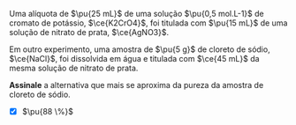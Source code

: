 Uma alíquota de $\pu{25 mL}$ de uma solução $\pu{0,5 mol.L-1}$ de cromato de potássio, $\ce{K2CrO4}$, foi titulada com $\pu{15 mL}$ de uma solução de nitrato de prata, $\ce{AgNO3}$. 

Em outro experimento, uma amostra de $\pu{5 g}$ de cloreto de sódio, $\ce{NaCl}$, foi dissolvida em água e titulada com $\ce{45 mL}$ da mesma solução de nitrato de prata.

**Assinale** a alternativa que mais se aproxima da pureza da amostra de cloreto de sódio.

- [x] $\pu{88 \%}$

